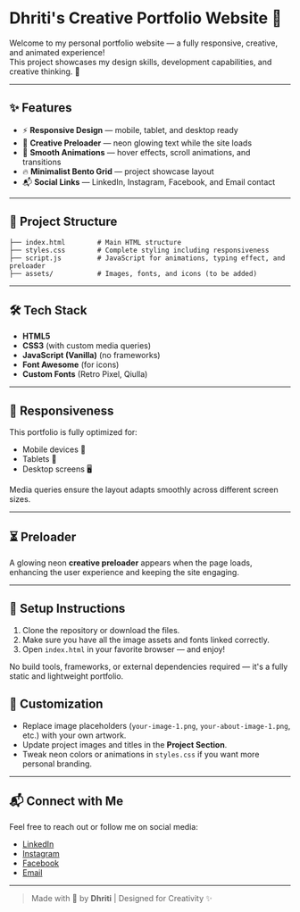 
# Dhriti's Creative Portfolio Website 🚀

Welcome to my personal portfolio website — a fully responsive, creative, and animated experience!  
This project showcases my design skills, development capabilities, and creative thinking. 🎨

---

## ✨ Features

- ⚡ **Responsive Design** — mobile, tablet, and desktop ready
- 🎨 **Creative Preloader** — neon glowing text while the site loads
- 🎥 **Smooth Animations** — hover effects, scroll animations, and transitions
- 🔥 **Minimalist Bento Grid** — project showcase layout
- 📬 **Social Links** — LinkedIn, Instagram, Facebook, and Email contact

---

## 📂 Project Structure

```
├── index.html        # Main HTML structure
├── styles.css        # Complete styling including responsiveness
├── script.js         # JavaScript for animations, typing effect, and preloader
├── assets/           # Images, fonts, and icons (to be added)
```

---

## 🛠 Tech Stack

- **HTML5**
- **CSS3** (with custom media queries)
- **JavaScript (Vanilla)** (no frameworks)
- **Font Awesome** (for icons)
- **Custom Fonts** (Retro Pixel, Qiulla)

---

## 📱 Responsiveness

This portfolio is fully optimized for:
- Mobile devices 📱
- Tablets 📲
- Desktop screens 🖥️

Media queries ensure the layout adapts smoothly across different screen sizes.

---

## ⏳ Preloader

A glowing neon **creative preloader** appears when the page loads, enhancing the user experience and keeping the site engaging.

---

## 🚀 Setup Instructions

1. Clone the repository or download the files.
2. Make sure you have all the image assets and fonts linked correctly.
3. Open `index.html` in your favorite browser — and enjoy!

No build tools, frameworks, or external dependencies required — it's a fully static and lightweight portfolio.


## 📝 Customization

- Replace image placeholders (`your-image-1.png`, `your-about-image-1.png`, etc.) with your own artwork.
- Update project images and titles in the **Project Section**.
- Tweak neon colors or animations in `styles.css` if you want more personal branding.

---

## 📬 Connect with Me

Feel free to reach out or follow me on social media:

- [LinkedIn](https://www.linkedin.com/in/dhritiman-bhattacharjee-b399a5292/)
- [Instagram](https://www.instagram.com/bat_sign_on/)
- [Facebook](https://www.facebook.com/dhritimanbhattacharjee.bhattacharjee)
- [Email](mailto:dhritiman16chhya@gmail.com)

---

> Made with 💙 by **Dhriti** | Designed for Creativity ✨
